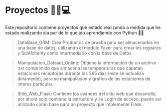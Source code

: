 # Proyectos :hammer::hammer::computer:

Este repositorio contiene proyectos que estado realizando a medida que he estado realizando ala par de lo que ido aprendiendo con Python :snake::snake:

> DataBase_ORM:
Crea Productos de prueba para ser almacenados en una base de datos, utilizando el modulo Faker para crear los registros y SqlAlchemy como intermediario con la base de Datos.

> Manipulacion_Dataset_Online:
Obtiene la informacion de un archivo .txt comprimido que almacena las temperaturas que capatan estaciones receptoras durante los 365 dias (este se actualiza diriamente), para su manipulacion y grafico de las estaciones de interes particular.

> Sitio_Web_Flask:
Contiene los avances del sitio web que desarrollo, por ahora solo contiene la estructura y su Login de acceso, puede ser utilizado como base para un proyecto que implemente Flask.